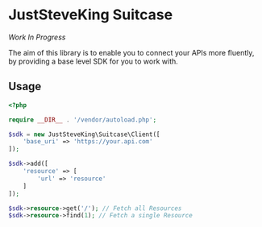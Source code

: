 # JustSteveKing Suitcase

*Work In Progress*

The aim of this library is to enable you to connect your APIs more fluently, by providing a base level SDK for you to work with.

## Usage

```php
<?php

require __DIR__ . '/vendor/autoload.php';

$sdk = new JustSteveKing\Suitcase\Client([
    'base_uri' => 'https://your.api.com'
]);

$sdk->add([
    'resource' => [
        'url' => 'resource'
    ]
]);

$sdk->resource->get('/'); // Fetch all Resources
$sdk->resource->find(1); // Fetch a single Resource

```